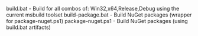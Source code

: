 build.bat - Build for all combos of: Win32,x64,Release,Debug using the current msbuild toolset
build-package.bat - Build NuGet packages (wrapper for package-nuget.ps1)
package-nuget.ps1 - Build NuGet packages (using build.bat artifacts)
